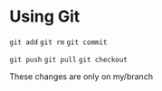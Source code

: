 # Using Git

`git add`
`git rm`
`git commit`

`git push`
`git pull`
`git checkout`

These changes are only on my/branch

